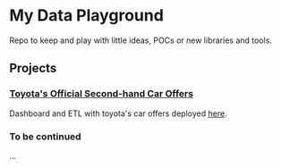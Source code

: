 # My Data Playground

Repo to keep and play with little ideas, POCs or new libraries and tools.

## Projects

### [Toyota's Official Second-hand Car Offers](toyota-ocasion/)

Dashboard and ETL with toyota's car offers deployed [here](https://toyota-ocasion-spain.streamlit.app/).

### To be continued

...

